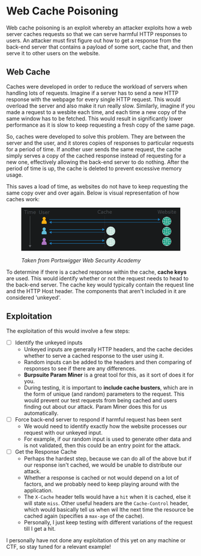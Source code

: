 # Web Cache Poisoning

Web cache poisoning is an exploit whereby an attacker exploits how a web server caches requests so that we can serve harmful HTTP responses to users. An attacker must first figure out how to get a response  from the back-end server that contains a payload of some sort, cache that, and then serve it to other users on the website.&#x20;

## Web Cache

Caches were developed in order to reduce the workload of servers when handling lots of requests. Imagine if a server has to send a new HTTP response with the webpage for every single HTTP request. This would overload the server and also make it run really slow. Similarly, imagine if you made a request to a wesbite each time, and each time a new copy of the same window has to be fetched. This would result in significantly lower performance as it is slow to keep requesting a fresh copy of the same page.

So, caches were developed to solve this problem. They are between the server and the user, and it stores copies of responses to particular requests for a period of time. If another user sends the same request, the cache simply serves a copy of the cached response instead of requesting for a new one, effectively allowing the back-end server to do nothing. After the period of time is up, the cache is deleted to prevent excessive memory usage.

This saves a load of time, as websites do not have to keep requesting the same copy over and over again. Below is visual representation of how caches work:

<figure><img src="../.gitbook/assets/image (7).png" alt=""><figcaption><p><em>Taken from Portswigger Web Security Academy</em></p></figcaption></figure>

To determine if there is a cached response within the cache, **cache keys** are used. This would identify whether or not the request needs to head to the back-end server. The cache key would typically contain the request line and the HTTP Host header. The components that aren't included in it are considered 'unkeyed'.&#x20;

## Exploitation

The exploitation of this would involve a few steps:

* [ ] Identify the unkeyed inputs&#x20;
  * Unkeyed inputs are generally HTTP headers, and the cache decides whether to serve a cached response to the user using it.
  * Random inputs can be added to the headers and then comparing of responses to see if there are any differences.
  * **Burpsuite Param Miner** is a great tool for this, as it sort of does it for you.
  * During testing, it is important to **include cache busters**, which are in the form of unique (and random) parameters to the request. This would prevent our test requests from being cached and users finding out about our attack. Param Miner does this for us automatically.
* [ ] Force back-end server to respond if harmful request has been sent
  * We would need to identify exactly how the website processes our request with our unkeyed input.
  * For example, if our random input is used to generate other data and is not validated, then this could be an entry point for the attack.
* [ ] Get the Response Cache
  * Perhaps the hardest step, because we can do all of the above but if our response isn't cached, we would be unable to distribute our attack.
  * Whether a response is cached or not would depend on a lot of factors, and we probably need to keep playing around with the application.
  * The `X-Cache` header tells would have a `hit` when it is cached, else it will state `miss`. Other useful headers are the `Cache-Control` header, which would basically tell us when wil lthe next time the resource be cached again (specifies a `max-age` of the cache).
  * Personally, I just keep testing with different variations of the request till I get a hit.

I personally have not done any exploitation of this yet on any machine or CTF, so stay tuned for a relevant example!
